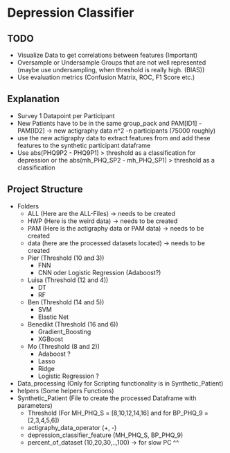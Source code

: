 # Depression Classifier

## TODO
- Visualize Data to get correlations between features (Important)
- Oversample or Undersample Groups that are not well represented (maybe use undersampling, when threshold is really high. (BIAS))
- Use evaluation metrics (Confusion Matrix, ROC, F1 Score etc.)

## Explanation
- Survey 1 Datapoint per Participant
- New Patients have to be in the same group_pack and PAM[ID1] - PAM[ID2] -> new actigraphy data n^2 -n participants (75000 roughly)
- use the new actigraphy data to extract features from and add these features to the synthetic participant dataframe
- Use abs(PHQ9P2 - PHQ9P1) > threshold as a classification for depression or the abs(mh_PHQ_SP2 - mh_PHQ_SP1) > threshold as a classification


## Project Structure
- Folders
    - ALL (Here are the ALL-Files) -> needs to be created
    - HWP (Here is the weird data) -> needs to be created
    - PAM (Here is the actigraphy data or PAM data) -> needs to be created
    - data (here are the processed datasets located) -> needs to be created
    - Pier (Threshold (10 and 3))
        - FNN
        - CNN oder Logistic Regression (Adaboost?)
    - Luisa (Threshold (12 and 4))
        - DT
        - RF
    - Ben (Threshold (14 and 5))
        - SVM
        - Elastic Net
    - Benedikt (Threshold (16 and 6))
        - Gradient_Boosting
        - XGBoost
    - Mo (Threshold (8 and 2))
        - Adaboost ?
        - Lasso
        - Ridge
        - Logistic Regression ?
- Data_processing (Only for Scripting functionality is in Synthetic_Patient)
- helpers (Some helpers Functions)
- Synthetic_Patient (File to create the processed Dataframe with parameters)
    - Threshold (For MH_PHQ_S = [8,10,12,14,16] and for BP_PHQ_9 = [2,3,4,5,6])
    - actigraphy_data_operator (+, -)
    - depression_classifier_feature (MH_PHQ_S, BP_PHQ_9)
    - percent_of_dataset (10,20,30,..,100) -> for slow PC ^^
